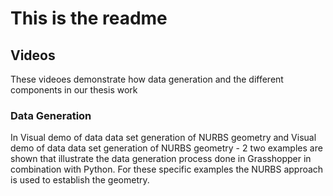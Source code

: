 # This is the readme

## Videos
These videoes demonstrate how data generation and the different components in our thesis work

### Data Generation 
In Visual demo of data data set generation of NURBS geometry and Visual demo of data data set generation of NURBS geometry - 2 two examples are shown that illustrate the data generation process done in Grasshopper in combination with Python. For these specific examples the NURBS approach is used to establish the geometry.
